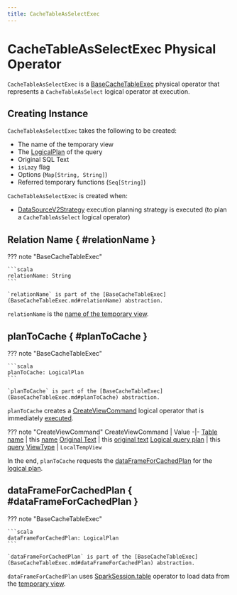 ```yaml
---
title: CacheTableAsSelectExec
---
```


# CacheTableAsSelectExec Physical Operator

`CacheTableAsSelectExec` is a [BaseCacheTableExec](BaseCacheTableExec.md) physical operator that represents a `CacheTableAsSelect` logical operator at execution.

## Creating Instance

`CacheTableAsSelectExec` takes the following to be created:

* <span id="tempViewName"> The name of the temporary view
* <span id="query"> The [LogicalPlan](../logical-operators/LogicalPlan.md) of the query
* <span id="originalText"> Original SQL Text
* <span id="isLazy"> `isLazy` flag
* <span id="options"> Options (`Map[String, String]`)
* <span id="referredTempFunctions"> Referred temporary functions (`Seq[String]`)

`CacheTableAsSelectExec` is created when:

* [DataSourceV2Strategy](../execution-planning-strategies/DataSourceV2Strategy.md) execution planning strategy is executed (to plan a `CacheTableAsSelect` logical operator)

## Relation Name { #relationName }

??? note "BaseCacheTableExec"

    ```scala
    relationName: String
    ```

    `relationName` is part of the [BaseCacheTableExec](BaseCacheTableExec.md#relationName) abstraction.

`relationName` is the [name of the temporary view](#tempViewName).

## planToCache { #planToCache }

??? note "BaseCacheTableExec"

    ```scala
    planToCache: LogicalPlan
    ```

    `planToCache` is part of the [BaseCacheTableExec](BaseCacheTableExec.md#planToCache) abstraction.

`planToCache` creates a [CreateViewCommand](../logical-operators/CreateViewCommand.md) logical operator that is immediately [executed](../logical-operators/CreateViewCommand.md#run).

??? note "CreateViewCommand"
    CreateViewCommand | Value
    -|-
    [Table name](../logical-operators/CreateViewCommand.md#name) | this [name](#tempViewName)
    [Original Text](../logical-operators/CreateViewCommand.md#originalText) | this [original text](#originalText)
    [Logical query plan](../logical-operators/CreateViewCommand.md#plan) | this [query](#query)
    [ViewType](../logical-operators/CreateViewCommand.md#viewType) | `LocalTempView`

In the end, `planToCache` requests the [dataFrameForCachedPlan](#dataFrameForCachedPlan) for the [logical plan](../dataset/index.md#logicalPlan).

## dataFrameForCachedPlan { #dataFrameForCachedPlan }

??? note "BaseCacheTableExec"

    ```scala
    dataFrameForCachedPlan: LogicalPlan
    ```

    `dataFrameForCachedPlan` is part of the [BaseCacheTableExec](BaseCacheTableExec.md#dataFrameForCachedPlan) abstraction.

`dataFrameForCachedPlan` uses [SparkSession.table](../SparkSession.md#table) operator to load data from the [temporary view](#tempViewName).
